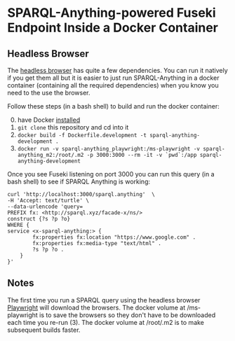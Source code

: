 # SPARQL-Anything-powered Fuseki Endpoint Inside a Docker Container

## Headless Browser


The [headless browser](https://github.com/microsoft/playwright-java) has quite a few dependencies.
You can run it natively if you get them all but it is easier to just run SPARQL-Anything in a docker container (containing all the required dependencies) when you know you need to the use the browser.

Follow these steps (in a bash shell) to build and run the docker container:

0) have Docker [installed](https://docs.docker.com/get-docker/)
1) `git clone` this repository and cd into it
2) ``docker build -f Dockerfile.development -t sparql-anything-development .``
3) ``docker run -v sparql-anything_playwright:/ms-playwright -v sparql-anything_m2:/root/.m2 -p 3000:3000 --rm -it -v `pwd`:/app sparql-anything-development``

Once you see Fuseki listening on port 3000 you can run this query (in a bash shell) to see if SPARQL Anything is working:

```sparql
curl 'http://localhost:3000/sparql.anything'  \
-H 'Accept: text/turtle' \
--data-urlencode 'query=
PREFIX fx: <http://sparql.xyz/facade-x/ns/>
construct {?s ?p ?o}
WHERE {
service <x-sparql-anything:> {
        fx:properties fx:location "https://www.google.com" .
        fx:properties fx:media-type "text/html" .
        ?s ?p ?o .
    }
}'
```

## Notes

The first time you run a SPARQL query using the headless browser [Playwright](https://playwright.dev/java/) will download the browsers.
The docker volume at /ms-playwright is to save the browsers so they don't have to be downloaded each time you re-run (3).
The docker volume at /root/.m2 is to make subsequent builds faster.
